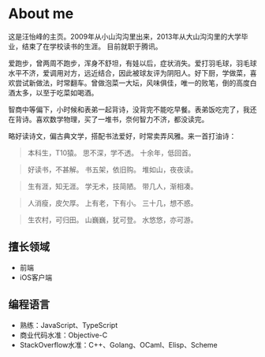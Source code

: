 # About me

这是汪怡峰的主页。2009年从小山沟沟里出来，2013年从大山沟沟里的大学毕业，结束了在学校读书的生涯。
目前就职于腾讯。

爱跑步，曾两周不跑步，浑身不舒坦，有娃以后，症状消失。爱打羽毛球，羽毛球水平不济，爱调用对方，远近结合，因此被球友评为阴阳人。好下厨，学做菜，喜欢尝试新做法，时常翻车。曾做泡菜一大坛，风味俱佳，唯一的败笔，倒的高度白酒太多，以至于吃菜如喝酒。

智商中等偏下，小时候和表弟一起背诗，没背完不能吃早餐。表弟饭吃完了，我还在背诗。喜欢数学物理，买了一堆书，奈何智力不济，都没读完。

略好读诗文，偏古典文学，搭配书法爱好，时常卖弄风雅。来一首打油诗：

> 本科生，T10猿。
> 思不深，学不透。
> 十余年，低回首。

> 好读书，不甚解。
> 书五架，依旧购。
> 堆如山，夜夜读。

> 生有涯，知无涯。
> 学无术，技简陋。
> 带几人，渐相凑。

> 人消瘦，皮欠厚。
> 上有老，下有小。
> 三十几，想不惑。
 
> 生农村，可归田。
> 山巍巍，犹可登。
> 水悠悠，亦可游。

## 擅长领域

- 前端
- iOS客户端

## 编程语言

- 熟练：JavaScript、TypeScript
- 商业代码水准：Objective-C
- StackOverflow水准：C++、Golang、OCaml、Elisp、Scheme